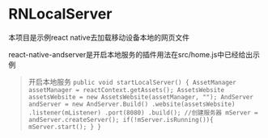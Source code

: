 # RNLocalServer

本项目是示例react native去加载移动设备本地的网页文件

react-native-andserver是开启本地服务的插件用法在src/home.js中已经给出示例
>开启本地服务
  `public void startLocalServer() {
    AssetManager assetManager = reactContext.getAssets();
    AssetsWebsite assetsWebsite = new AssetsWebsite(assetManager, "");
    AndServer andServer = new AndServer.Build()
            .website(assetsWebsite)
            .listener(mListener)
            .port(8080)
            .build();
    //创建服务器
    mServer = andServer.createServer();
    if(!mServer.isRunning()){
      mServer.start();
    }
  }`
